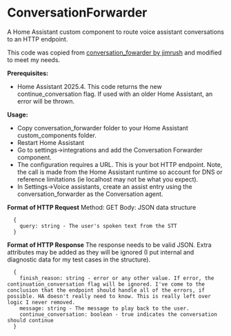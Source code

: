 # ConversationForwarder
A Home Assistant custom component to route voice assistant conversations to an HTTP endpoint. 

This code was copied from [conversation_fowarder by jimrush](https://github.com/jimrushPersonal/ConversationForwarder) and modified to meet my needs.

**Prerequisites:**
- Home Assistant 2025.4. This code returns the new continue_conversation flag. If used with an older Home Assistant, an error will be thrown.

**Usage:**
- Copy conversation_forwarder folder to your Home Assistant custom_components folder.
- Restart Home Assistant
- Go to settings->integrations and add the Conversation Forwarder component.
- The configuration requires a URL. This is your bot HTTP endpoint. Note, the call is made from the Home Assistant runtime so account for DNS or reference limitations (ie localhost may not be what you expect).
- In Settings->Voice assistants, create an assist entry using the conversation_forwarder as the Conversation agent.

**Format of HTTP Request**
Method: GET
Body: JSON data structure

```
  {
    query: string - The user's spoken text from the STT
  }
```

**Format of HTTP Response**
The response needs to be valid JSON. Extra attributes may be added as they will be ignored (I put internal and diagnostic data for my test cases in the structure).

```
  {
    finish_reason: string - error or any other value. If error, the continuation_conversation flag will be ignored. I've come to the conclusion that the endpoint should handle all of the errors, if possible. HA doesn't really need to know. This is really left over logic I never removed.
    message: string - The message to play back to the user.
    continue_conversation: boolean - true indicates the conversation should continue
  }
```
